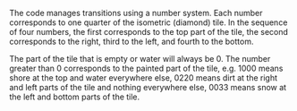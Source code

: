 The code manages transitions using a number system. Each number corresponds to one quarter of the isometric (diamond) tile. In the sequence of four numbers, the first corresponds to the top part of the tile, the second corresponds to the right, third to the left, and fourth to the bottom.

The part of the tile that is empty or water will always be 0. The number greater than 0 corresponds to the painted part of the tile, e.g. 1000 means shore at the top and water everywhere else, 0220 means dirt at the right and left parts of the tile and nothing everywhere else, 0033 means snow at the left and bottom parts of the tile.